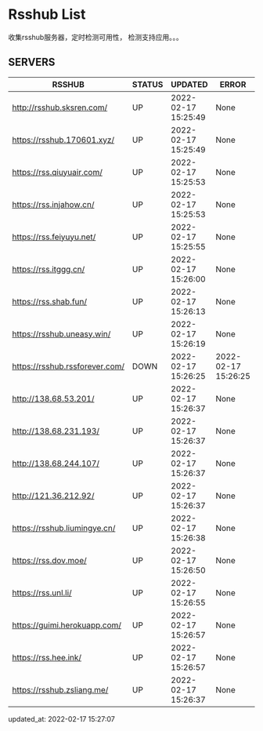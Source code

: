 # Rsshub List

收集rsshub服务器，定时检测可用性， 检测支持应用。。。


## SERVERS

|  RSSHUB   | STATUS  | UPDATED  | ERROR  | TWITTER |  
|  ----  | ----  | ----  | ----  | ---- |  
| http://rsshub.sksren.com/ | UP | 2022-02-17 15:25:49 | None |OK|  
| https://rsshub.170601.xyz/ | UP | 2022-02-17 15:25:49 | None ||  
| https://rss.qiuyuair.com/ | UP | 2022-02-17 15:25:53 | None ||  
| https://rss.injahow.cn/ | UP | 2022-02-17 15:25:53 | None ||  
| https://rss.feiyuyu.net/ | UP | 2022-02-17 15:25:55 | None ||  
| https://rss.itggg.cn/ | UP | 2022-02-17 15:26:00 | None ||  
| https://rss.shab.fun/ | UP | 2022-02-17 15:26:13 | None |OK|  
| https://rsshub.uneasy.win/ | UP | 2022-02-17 15:26:19 | None |OK|  
| https://rsshub.rssforever.com/ | DOWN | 2022-02-17 15:26:25 | 2022-02-17 15:26:25 |  
| http://138.68.53.201/ | UP | 2022-02-17 15:26:37 | None ||  
| http://138.68.231.193/ | UP | 2022-02-17 15:26:37 | None ||  
| http://138.68.244.107/ | UP | 2022-02-17 15:26:37 | None ||  
| http://121.36.212.92/ | UP | 2022-02-17 15:26:37 | None ||  
| https://rsshub.liumingye.cn/ | UP | 2022-02-17 15:26:38 | None ||  
| https://rss.dov.moe/ | UP | 2022-02-17 15:26:50 | None ||  
| https://rss.unl.li/ | UP | 2022-02-17 15:26:55 | None ||  
| https://guimi.herokuapp.com/ | UP | 2022-02-17 15:26:57 | None ||  
| https://rss.hee.ink/ | UP | 2022-02-17 15:26:57 | None |OK|  
| https://rsshub.zsliang.me/ | UP | 2022-02-17 15:26:37 | None |OK|  
  

updated_at: 2022-02-17 15:27:07  
